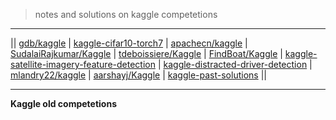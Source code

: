

> notes and solutions on kaggle competetions

---------

|| [gdb/kaggle](https://github.com/gdb/kaggle) | [kaggle-cifar10-torch7](https://github.com/nagadomi/kaggle-cifar10-torch7) | [apachecn/kaggle](https://github.com/apachecn/kaggle) | [SudalaiRajkumar/Kaggle](https://github.com/SudalaiRajkumar/Kaggle) | [tdeboissiere/Kaggle](https://github.com/tdeboissiere/Kaggle) | [FindBoat/Kaggle](https://github.com/FindBoat/Kaggle) | [kaggle-satellite-imagery-feature-detection](https://github.com/toshi-k/kaggle-satellite-imagery-feature-detection) | [kaggle-distracted-driver-detection](https://github.com/toshi-k/kaggle-distracted-driver-detection) | [mlandry22/kaggle](https://github.com/mlandry22/kaggle) | [aarshayj/Kaggle](https://github.com/aarshayj/Kaggle) | [kaggle-past-solutions](https://github.com/EliotAndres/kaggle-past-solutions) ||


-------------------

**Kaggle old competetions**
